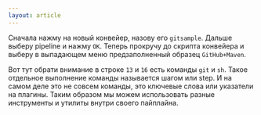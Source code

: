 ```yaml
---
layout: article
---
```

Сначала нажму на новый конвейер, назову его `gitsample`. Дальше выберу pipeline и нажму `OK`. Теперь прокручу до скрипта конвейера и выберу в выпадающем меню предзаполненный образец `GitHub+Maven`.

Вот тут обрати внимание в строке `13` и `16` есть команды `git` и `sh`. Такое отдельное выполнение команды называется шагом или step. И на самом деле это не совсем команды, это ключевые слова или указатели на плагины. Таким образом мы можем использовать разные инструменты и утилиты внутри своего пайплайна.
